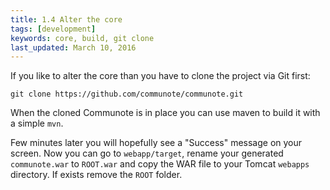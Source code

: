 ```yaml
---
title: 1.4 Alter the core
tags: [development]
keywords: core, build, git clone
last_updated: March 10, 2016
---
```

If you like to alter the core than you have to clone the project via Git first:

```
git clone https://github.com/communote/communote.git
```

When the cloned Communote is in place you can use maven to build it with a simple ```mvn```.

Few minutes later you will hopefully see a "Success" message on your screen. Now you can go to ```webapp/target```, rename your generated ```communote.war``` to ```ROOT.war``` and copy the WAR file to your Tomcat ```webapps``` directory. If exists remove the ```ROOT``` folder.
